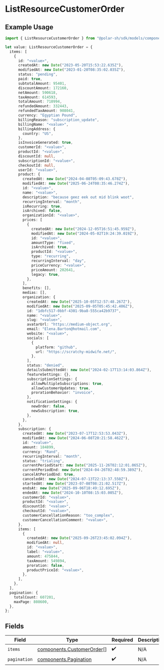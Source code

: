 # ListResourceCustomerOrder

## Example Usage

```typescript
import { ListResourceCustomerOrder } from "@polar-sh/sdk/models/components/listresourcecustomerorder.js";

let value: ListResourceCustomerOrder = {
  items: [
    {
      id: "<value>",
      createdAt: new Date("2023-05-20T15:53:22.635Z"),
      modifiedAt: new Date("2023-01-20T08:35:02.035Z"),
      status: "pending",
      paid: true,
      subtotalAmount: 95401,
      discountAmount: 172160,
      netAmount: 590618,
      taxAmount: 614593,
      totalAmount: 710994,
      refundedAmount: 332443,
      refundedTaxAmount: 908041,
      currency: "Egyptian Pound",
      billingReason: "subscription_update",
      billingName: "<value>",
      billingAddress: {
        country: "US",
      },
      isInvoiceGenerated: true,
      customerId: "<value>",
      productId: "<value>",
      discountId: null,
      subscriptionId: "<value>",
      checkoutId: null,
      userId: "<value>",
      product: {
        createdAt: new Date("2024-04-08T05:09:43.678Z"),
        modifiedAt: new Date("2025-06-24T08:35:46.274Z"),
        id: "<value>",
        name: "<value>",
        description: "because geez eek out mid blink woot",
        recurringInterval: "month",
        isRecurring: true,
        isArchived: false,
        organizationId: "<value>",
        prices: [
          {
            createdAt: new Date("2024-12-05T16:51:45.959Z"),
            modifiedAt: new Date("2024-05-02T19:24:39.019Z"),
            id: "<value>",
            amountType: "fixed",
            isArchived: true,
            productId: "<value>",
            type: "recurring",
            recurringInterval: "day",
            priceCurrency: "<value>",
            priceAmount: 202641,
            legacy: true,
          },
        ],
        benefits: [],
        medias: [],
        organization: {
          createdAt: new Date("2025-10-05T12:57:48.267Z"),
          modifiedAt: new Date("2025-09-05T05:45:42.406Z"),
          id: "1dbfc517-0bbf-4301-9ba8-555ca42b9737",
          name: "<value>",
          slug: "<value>",
          avatarUrl: "https://medium-object.org",
          email: "Elena.Barton@hotmail.com",
          website: "<value>",
          socials: [
            {
              platform: "github",
              url: "https://scratchy-midwife.net/",
            },
          ],
          status: "denied",
          detailsSubmittedAt: new Date("2024-02-17T13:14:03.864Z"),
          featureSettings: {},
          subscriptionSettings: {
            allowMultipleSubscriptions: true,
            allowCustomerUpdates: true,
            prorationBehavior: "invoice",
          },
          notificationSettings: {
            newOrder: false,
            newSubscription: true,
          },
        },
      },
      subscription: {
        createdAt: new Date("2023-07-17T12:53:53.043Z"),
        modifiedAt: new Date("2024-06-08T20:21:58.462Z"),
        id: "<value>",
        amount: 184899,
        currency: "Rand",
        recurringInterval: "month",
        status: "trialing",
        currentPeriodStart: new Date("2025-11-26T02:12:01.065Z"),
        currentPeriodEnd: new Date("2024-04-26T02:48:59.389Z"),
        cancelAtPeriodEnd: true,
        canceledAt: new Date("2024-07-13T22:13:37.550Z"),
        startedAt: new Date("2023-07-08T08:21:02.517Z"),
        endsAt: new Date("2025-09-06T18:49:12.695Z"),
        endedAt: new Date("2024-10-10T08:15:03.005Z"),
        customerId: "<value>",
        productId: "<value>",
        discountId: "<value>",
        checkoutId: "<value>",
        customerCancellationReason: "too_complex",
        customerCancellationComment: "<value>",
      },
      items: [
        {
          createdAt: new Date("2025-09-26T23:45:02.094Z"),
          modifiedAt: null,
          id: "<value>",
          label: "<value>",
          amount: 475844,
          taxAmount: 549894,
          proration: false,
          productPriceId: "<value>",
        },
      ],
    },
  ],
  pagination: {
    totalCount: 607201,
    maxPage: 808600,
  },
};
```

## Fields

| Field                                                                  | Type                                                                   | Required                                                               | Description                                                            |
| ---------------------------------------------------------------------- | ---------------------------------------------------------------------- | ---------------------------------------------------------------------- | ---------------------------------------------------------------------- |
| `items`                                                                | [components.CustomerOrder](../../models/components/customerorder.md)[] | :heavy_check_mark:                                                     | N/A                                                                    |
| `pagination`                                                           | [components.Pagination](../../models/components/pagination.md)         | :heavy_check_mark:                                                     | N/A                                                                    |